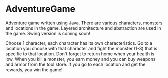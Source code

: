 # AdventureGame
Adventure game written using Java. There are various characters, monsters and locations in the game. Layered architecture and abstraction are used in the game. Swing version is coming soon!

Choose 1 character, each character has its own characteristics. Go to a location you choose with that character and fight the monster (1-3) that is specific to that location. Don't forget to return home when your health is low. When you kill a monster, you earn money and you can buy weapons and armor from the tool store. If you go to each location and get the rewards, you win the game!
